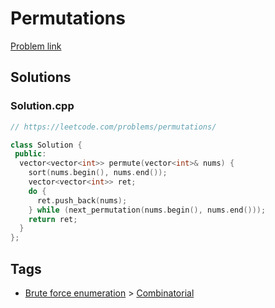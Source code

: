 # Permutations

[Problem link](https://leetcode.com/problems/permutations/)

## Solutions


### Solution.cpp
```cpp
// https://leetcode.com/problems/permutations/

class Solution {
 public:
  vector<vector<int>> permute(vector<int>& nums) {
    sort(nums.begin(), nums.end());
    vector<vector<int>> ret;
    do {
      ret.push_back(nums);
    } while (next_permutation(nums.begin(), nums.end()));
    return ret;
  }
};
```
## Tags

* [Brute force enumeration](/Collections/brute-force-enumeration.md#brute-force-enumeration) > [Combinatorial](/Collections/brute-force-enumeration.md#combinatorial)
